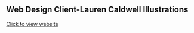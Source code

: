 ## Web Design Client-Lauren Caldwell Illustrations
[Click to view website](laurencaldwellillustrations.com)
